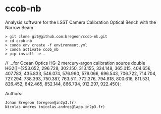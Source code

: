 # ccob-nb
Analysis software for the LSST Camera Calibration Optical Bench with the Narrow Beam

```
> git clone git@github.com:bregeon/ccob-nb.git
> cd ccob-nb
> conda env create -f environment.yml
> conda activate ccob_nb
> pip install -e .
```

// ...for Ocean Optics HG-2 mercury-argon calibration source
double HG2[]={253.652, 296.728, 302.150, 313.155, 334.148, 365.015, 404.656, 407.783, 435.833, 546.074, 576.960, 579.066, 696.543, 706.722, 714.704, 727.294, 738.393, 750.387, 763.511, 772.376, 794.818, 800.616, 811.531, 826.452, 842.465, 852.144, 866.794, 912.297, 922.450};


Authors: 

    Johan Bregeon (bregeon@in2p3.fr)
    Nicolas Andres (nicolas.andres@lapp.in2p3.fr)
 
